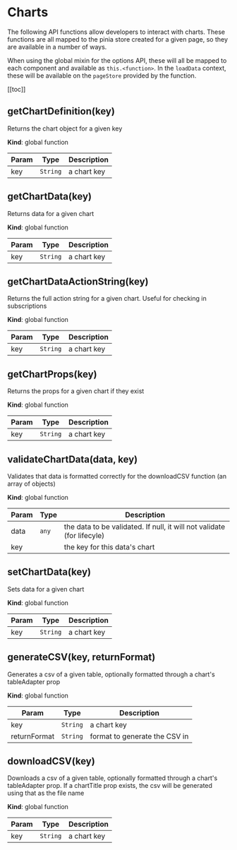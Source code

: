 # Charts

The following API functions allow developers to interact with charts. These functions are all mapped to the pinia store created for a given page, so they are available in a number of ways.

When using the global mixin for the options API, these will all be mapped to each component and available as `this.<function>`. In the `loadData` context, these will be available on the `pageStore` provided by the function.

[[toc]]

<a name="getChartDefinition"></a>

## getChartDefinition(key)
Returns the chart object for a given key

**Kind**: global function  

| Param | Type | Description |
| --- | --- | --- |
| key | <code>String</code> | a chart key |

<a name="getChartData"></a>

## getChartData(key)
Returns data for a given chart

**Kind**: global function  

| Param | Type | Description |
| --- | --- | --- |
| key | <code>String</code> | a chart key |

<a name="getChartDataActionString"></a>

## getChartDataActionString(key)
Returns the full action string for a given chart. Useful for checking in subscriptions

**Kind**: global function  

| Param | Type | Description |
| --- | --- | --- |
| key | <code>String</code> | a chart key |

<a name="getChartProps"></a>

## getChartProps(key)
Returns the props for a given chart if they exist

**Kind**: global function  

| Param | Type | Description |
| --- | --- | --- |
| key | <code>String</code> | a chart key |

<a name="validateChartData"></a>

## validateChartData(data, key)
Validates that data is formatted correctly for the downloadCSV function (an array of objects)

**Kind**: global function  

| Param | Type | Description |
| --- | --- | --- |
| data | <code>any</code> | the data to be validated. If null, it will not validate (for lifecyle) |
| key |  | the key for this data's chart |

<a name="setChartData"></a>

## setChartData(key)
Sets data for a given chart

**Kind**: global function  

| Param | Type | Description |
| --- | --- | --- |
| key | <code>String</code> | a chart key |

<a name="generateCSV"></a>

## generateCSV(key, returnFormat)
Generates a csv of a given table, optionally formatted through a chart's tableAdapter prop

**Kind**: global function  

| Param | Type | Description |
| --- | --- | --- |
| key | <code>String</code> | a chart key |
| returnFormat | <code>String</code> | format to generate the CSV in |

<a name="downloadCSV"></a>

## downloadCSV(key)
Downloads a csv of a given table, optionally formatted through a chart's tableAdapter prop.
If a chartTitle prop exists, the csv will be generated using that as the file name

**Kind**: global function  

| Param | Type | Description |
| --- | --- | --- |
| key | <code>String</code> | a chart key |

